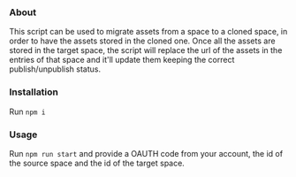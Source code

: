 ### About
This script can be used to migrate assets from a space to a cloned space, in order to have the assets stored in the cloned one. 
Once all the assets are stored in the target space, the script will replace the url of the assets in the entries of that space and it'll update them keeping the correct publish/unpublish status.

### Installation
Run `npm i` 

### Usage
Run `npm run start` and provide a OAUTH code from your account, the id of the source space and the id of the target space.  